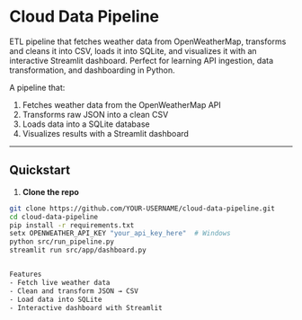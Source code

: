 # Cloud Data Pipeline

ETL pipeline that fetches weather data from OpenWeatherMap, transforms and cleans it into CSV, loads it into SQLite, and visualizes it with an interactive Streamlit dashboard. Perfect for learning API ingestion, data transformation, and dashboarding in Python.

A pipeline that:
1. Fetches weather data from the OpenWeatherMap API
2. Transforms raw JSON into a clean CSV
3. Loads data into a SQLite database
4. Visualizes results with a Streamlit dashboard

---


## Quickstart

1. **Clone the repo**  
```bash
git clone https://github.com/YOUR-USERNAME/cloud-data-pipeline.git
cd cloud-data-pipeline
pip install -r requirements.txt
setx OPENWEATHER_API_KEY "your_api_key_here"  # Windows
python src/run_pipeline.py
streamlit run src/app/dashboard.py


Features
- Fetch live weather data
- Clean and transform JSON → CSV
- Load data into SQLite
- Interactive dashboard with Streamlit

